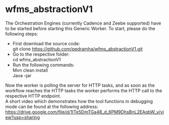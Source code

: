 # wfms_abstractionV1
The Orchestration Engines (currently Cadence and Zeebe supported) have to be started before starting this Generic Worker.
To start, please do the following steps:
* First download the source code:  
    git clone https://github.com/pedramha/wfms_abstractionV1.git
* Go to the respective folder:  
    cd wfms_abstractionV1
* Run the following commands:  
    Mvn clean install  
    Java –jar 

Now the worker is polling the server for HTTP tasks, and as soon as the workflow reaches the HTTP tasks the worker performs the HTTP call to the respective HTTP endpoint.  
A short video which demonstrates how the tool functions in debugging mode can be found at the following address:
https://drive.google.com/file/d/1ITe5DmTGa48_d_6PM9DhsBnL2EAqbW_y/view?usp=sharing
